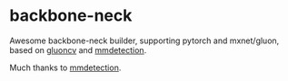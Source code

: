 # backbone-neck

Awesome backbone-neck builder, supporting pytorch and mxnet/gluon, based on [gluoncv](https://github.com/dmlc/gluon-cv) and [mmdetection](https://github.com/open-mmlab/mmdetection).

Much thanks to [mmdetection](https://github.com/open-mmlab/mmdetection).
